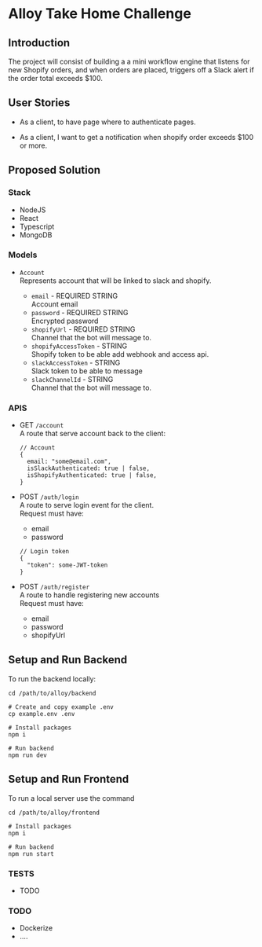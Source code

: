 # Alloy Take Home Challenge

## Introduction

The project will consist of building a a mini workflow engine that listens for new Shopify orders, and when orders are placed, triggers off a Slack alert if the order total exceeds $100.

## User Stories

- As a client, to have page where to authenticate pages.

- As a client, I want to get a notification when shopify order exceeds $100 or more.

## Proposed Solution

### Stack

- NodeJS
- React
- Typescript
- MongoDB

### Models

- `Account` <br />
  Represents account that will be linked to slack and shopify.

  - `email` - REQUIRED STRING <br />
    Account email
  - `password` - REQUIRED STRING <br />
    Encrypted password
  - `shopifyUrl` - REQUIRED STRING <br />
    Channel that the bot will message to.
  - `shopifyAccessToken` - STRING <br />
    Shopify token to be able add webhook and access api.
  - `slackAccessToken` - STRING <br />
    Slack token to be able to message
  - `slackChannelId` - STRING <br />
    Channel that the bot will message to.

### APIS

- GET `/account` <br />
  A route that serve account back to the client: <br />

  ```
  // Account
  {
    email: "some@email.com",
    isSlackAuthenticated: true | false,
    isShopifyAuthenticated: true | false,
  }
  ```

- POST `/auth/login` <br />
  A route to serve login event for the client. <br />
  Request must have: <br />

  - email
  - password<br />

  ```
  // Login token
  {
    "token": some-JWT-token
  }
  ```

- POST `/auth/register` <br />
  A route to handle registering new accounts <br />
  Request must have: <br />

  - email
  - password
  - shopifyUrl <br />

## Setup and Run Backend

To run the backend locally:

```
cd /path/to/alloy/backend

# Create and copy example .env
cp example.env .env

# Install packages
npm i

# Run backend
npm run dev
```

## Setup and Run Frontend

To run a local server use the command

```
cd /path/to/alloy/frontend

# Install packages
npm i

# Run backend
npm run start
```

### TESTS

- TODO

### TODO

- Dockerize
- ....
